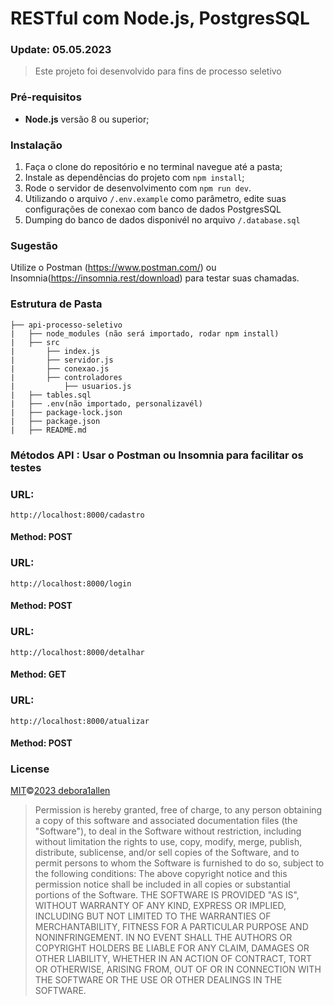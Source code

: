 # RESTful com Node.js, PostgresSQL

### Update: 05.05.2023

> Este projeto foi desenvolvido para fins de processo seletivo
### Pré-requisitos

- **Node.js** versão 8 ou superior;


### Instalação

1. Faça o clone do repositório e no terminal navegue até a pasta;
2. Instale as dependências do projeto com `npm install`;
3. Rode o servidor de desenvolvimento com `npm run dev`.
4. Utilizando o arquivo `/.env.example` como parâmetro, edite suas configurações de conexao com banco de dados PostgresSQL
5. Dumping do banco de dados disponivél no arquivo `/.database.sql`

### Sugestão

Utilize o Postman (https://www.postman.com/) ou Insomnia(https://insomnia.rest/download) para testar suas chamadas.

### Estrutura de Pasta

    ├── api-processo-seletivo
    |   ├── node_modules (não será importado, rodar npm install)
    |   ├── src
    |       ├── index.js
    |       ├── servidor.js
    |       ├── conexao.js
    |       ├── controladores
    |           ├── usuarios.js
    |   ├── tables.sql
    |   ├── .env(não importado, personalizavél)
    |   ├── package-lock.json
    |   ├── package.json
    |   ├── README.md

### Métodos API : Usar o Postman ou Insomnia para facilitar os testes

### URL: 
    http://localhost:8000/cadastro
#### Method: POST  

### URL: 
    http://localhost:8000/login
#### Method: POST 

### URL: 
    http://localhost:8000/detalhar
#### Method: GET

### URL: 
    http://localhost:8000/atualizar
#### Method: POST 

### License

[MIT](https://github.com/Debora1Allen)©[2023 debora1allen](https://github.com/Debora1Allen)

> Permission is hereby granted, free of charge, to any person obtaining a copy of this software and associated documentation files (the "Software"), to deal in the Software without restriction, including without limitation the rights to use, copy, modify, merge, publish, distribute, sublicense, and/or sell copies of the Software, and to permit persons to whom the Software is furnished to do so, subject to the following conditions:
> The above copyright notice and this permission notice shall be included in all copies or substantial portions of the Software.
> THE SOFTWARE IS PROVIDED "AS IS", WITHOUT WARRANTY OF ANY KIND, EXPRESS OR IMPLIED, INCLUDING BUT NOT LIMITED TO THE WARRANTIES OF MERCHANTABILITY, FITNESS FOR A PARTICULAR PURPOSE AND NONINFRINGEMENT. IN NO EVENT SHALL THE AUTHORS OR COPYRIGHT HOLDERS BE LIABLE FOR ANY CLAIM, DAMAGES OR OTHER LIABILITY, WHETHER IN AN ACTION OF CONTRACT, TORT OR OTHERWISE, ARISING FROM, OUT OF OR IN CONNECTION WITH THE SOFTWARE OR THE USE OR OTHER DEALINGS IN THE SOFTWARE.
